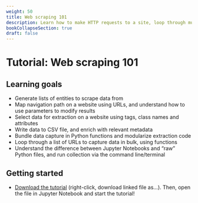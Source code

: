 ```yaml
---
weight: 50
title: Web scraping 101
description: Learn how to make HTTP requests to a site, loop through multiple pages, and parse content to a CSV file
bookCollapseSection: true
draft: false
---
```


# Tutorial: Web scraping 101

## Learning goals

* Generate lists of entities to scrape data from
* Map navigation path on a website using URLs, and understand how to use parameters to modify results
* Select data for extraction on a website using tags, class names and attributes
* Write data to CSV file, and enrich with relevant metadata
* Bundle data capture in Python functions and modularize extraction code
* Loop through a list of URLs to capture data in bulk, using functions
* Understand the difference between Jupyter Notebooks and “raw” Python files, and run collection via the command line/terminal

## Getting started

- [Download the tutorial](webscraping-101.ipynb) (right-click, download linked file as...). Then, open the file in Jupyter Notebook and start the tutorial!
